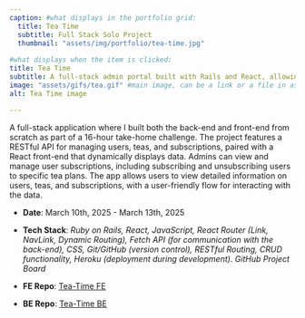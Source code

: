 ```yaml
---
caption: #what displays in the portfolio grid:
  title: Tea Time
  subtitle: Full Stack Solo Project
  thumbnail: "assets/img/portfolio/tea-time.jpg"
  
#what displays when the item is clicked:
title: Tea Time
subtitle: A full-stack admin portal built with Rails and React, allowing admins to manage users, teas, and subscriptions.
image: "assets/gifs/tea.gif" #main image, can be a link or a file in assets/img/portfolio
alt: Tea Time image

---
```

A full-stack application where I built both the back-end and front-end from scratch as part of a 16-hour take-home challenge. The project features a RESTful API for managing users, teas, and subscriptions, paired with a React front-end that dynamically displays data. Admins can view and manage user subscriptions, including subscribing and unsubscribing users to specific tea plans. The app allows users to view detailed information on users, teas, and subscriptions, with a user-friendly flow for interacting with the data.

- **Date**: March 10th, 2025 - March 13th, 2025

- **Tech Stack**: *Ruby on Rails, React, JavaScript, React Router (Link, NavLink, Dynamic Routing), Fetch API (for communication with the back-end), CSS, Git/GitHub (version control), RESTful Routing, CRUD functionality, Heroku (deployment during development). GitHub Project Board*

- **FE Repo**: <a href="https://github.com/JonoSommers/Tea-Time-FE" target="_blank"><u>Tea-Time FE</u></a>
- **BE Repo**: <a href="https://github.com/JonoSommers/Tea-Time-BE" target="_blank"><u>Tea-Time BE</u></a>
